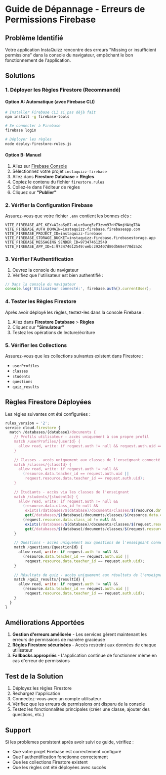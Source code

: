 # Guide de Dépannage - Erreurs de Permissions Firebase

## Problème Identifié
Votre application InstaQuizz rencontre des erreurs "Missing or insufficient permissions" dans la console du navigateur, empêchant le bon fonctionnement de l'application.

## Solutions

### 1. Déployer les Règles Firestore (Recommandé)

#### Option A: Automatique (avec Firebase CLI)
```bash
# Installer Firebase CLI si pas déjà fait
npm install -g firebase-tools

# Se connecter à Firebase
firebase login

# Déployer les règles
node deploy-firestore-rules.js
```

#### Option B: Manuel
1. Allez sur [Firebase Console](https://console.firebase.google.com/)
2. Sélectionnez votre projet `instaquizz-firebase`
3. Allez dans **Firestore Database** > **Règles**
4. Copiez le contenu du fichier `firestore.rules`
5. Collez-le dans l'éditeur de règles
6. Cliquez sur **"Publier"**

### 2. Vérifier la Configuration Firebase

Assurez-vous que votre fichier `.env` contient les bonnes clés :
```env
VITE_FIREBASE_API_KEY=AIzaSyB7-oLur0acq5zF3zwm97nH7NmjHAtgT8A
VITE_FIREBASE_AUTH_DOMAIN=instaquizz-firebase.firebaseapp.com
VITE_FIREBASE_PROJECT_ID=instaquizz-firebase
VITE_FIREBASE_STORAGE_BUCKET=instaquizz-firebase.firebasestorage.app
VITE_FIREBASE_MESSAGING_SENDER_ID=973474612549
VITE_FIREBASE_APP_ID=1:973474612549:web:292407d80d568e770d2a2c
```

### 3. Vérifier l'Authentification

1. Ouvrez la console du navigateur
2. Vérifiez que l'utilisateur est bien authentifié :
```javascript
// Dans la console du navigateur
console.log('Utilisateur connecté:', firebase.auth().currentUser);
```

### 4. Tester les Règles Firestore

Après avoir déployé les règles, testez-les dans la console Firebase :
1. Allez dans **Firestore Database** > **Règles**
2. Cliquez sur **"Simulateur"**
3. Testez les opérations de lecture/écriture

### 5. Vérifier les Collections

Assurez-vous que les collections suivantes existent dans Firestore :
- `userProfiles`
- `classes`
- `students`
- `questions`
- `quiz_results`

## Règles Firestore Déployées

Les règles suivantes ont été configurées :

```javascript
rules_version = '2';
service cloud.firestore {
  match /databases/{database}/documents {
    // Profils utilisateur - accès uniquement à son propre profil
    match /userProfiles/{userId} {
      allow read, write: if request.auth != null && request.auth.uid == userId;
    }
    
    // Classes - accès uniquement aux classes de l'enseignant connecté
    match /classes/{classId} {
      allow read, write: if request.auth != null && 
        (resource.data.teacher_id == request.auth.uid || 
         request.resource.data.teacher_id == request.auth.uid);
    }
    
    // Étudiants - accès via les classes de l'enseignant
    match /students/{studentId} {
      allow read, write: if request.auth != null && 
        (resource.data.class_id != null && 
         exists(/databases/$(database)/documents/classes/$(resource.data.class_id)) &&
         get(/databases/$(database)/documents/classes/$(resource.data.class_id)).data.teacher_id == request.auth.uid) ||
        (request.resource.data.class_id != null && 
         exists(/databases/$(database)/documents/classes/$(request.resource.data.class_id)) &&
         get(/databases/$(database)/documents/classes/$(request.resource.data.class_id)).data.teacher_id == request.auth.uid);
    }
    
    // Questions - accès uniquement aux questions de l'enseignant connecté
    match /questions/{questionId} {
      allow read, write: if request.auth != null && 
        (resource.data.teacher_id == request.auth.uid || 
         request.resource.data.teacher_id == request.auth.uid);
    }
    
    // Résultats de quiz - accès uniquement aux résultats de l'enseignant connecté
    match /quiz_results/{resultId} {
      allow read, write: if request.auth != null && 
        (resource.data.teacher_id == request.auth.uid || 
         request.resource.data.teacher_id == request.auth.uid);
    }
  }
}
```

## Améliorations Apportées

1. **Gestion d'erreurs améliorée** - Les services gèrent maintenant les erreurs de permissions de manière gracieuse
2. **Règles Firestore sécurisées** - Accès restreint aux données de chaque utilisateur
3. **Fallbacks appropriés** - L'application continue de fonctionner même en cas d'erreur de permissions

## Test de la Solution

1. Déployez les règles Firestore
2. Rechargez l'application
3. Connectez-vous avec un compte utilisateur
4. Vérifiez que les erreurs de permissions ont disparu de la console
5. Testez les fonctionnalités principales (créer une classe, ajouter des questions, etc.)

## Support

Si les problèmes persistent après avoir suivi ce guide, vérifiez :
- Que votre projet Firebase est correctement configuré
- Que l'authentification fonctionne correctement
- Que les collections Firestore existent
- Que les règles ont été déployées avec succès


